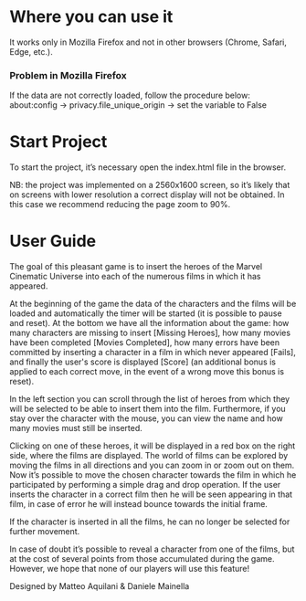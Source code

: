 # Where you can use it
It works only in Mozilla Firefox and not in other browsers (Chrome, Safari, Edge, etc.).
### Problem in Mozilla Firefox
If the data are not correctly loaded, follow the procedure below:
	about:config -> privacy.file_unique_origin -> set the variable to False

# Start Project
To start the project, it’s necessary open the index.html file in the browser.

NB: the project was implemented on a 2560x1600 screen, so it’s likely that on screens with lower resolution a correct display will not be obtained. In this case we recommend reducing the page zoom to 90%.

# User Guide
The goal of this pleasant game is to insert the heroes of the Marvel Cinematic Universe into each of the numerous films in which it has appeared.

At the beginning of the game the data of the characters and the films will be loaded and automatically the timer will be started (it is possible to pause and reset). At the bottom we have all the information about the game: how many characters are missing to insert [Missing Heroes], how many movies have been completed [Movies Completed], how many errors have been committed by inserting a character in a film in which never appeared [Fails], and finally the user's score is displayed [Score] (an additional bonus is applied to each correct move, in the event of a wrong move this bonus is reset).

In the left section you can scroll through the list of heroes from which they will be selected to be able to insert them into the film. Furthermore, if you stay over the character with the mouse, you can view the name and how many movies must still be inserted.

Clicking on one of these heroes, it will be displayed in a red box on the right side, where the films are displayed. The world of films can be explored by moving the films in all directions and you can zoom in or zoom out on them. Now it’s possible to move the chosen character towards the film in which he participated by performing a simple drag and drop operation. If the user inserts the character in a correct film then he will be seen appearing in that film, in case of error he will instead bounce towards the initial frame.

If the character is inserted in all the films, he can no longer be selected for further movement.

In case of doubt it’s possible to reveal a character from one of the films, but at the cost of several points from those accumulated during the game. However, we hope that none of our players will use this feature!

Designed by Matteo Aquilani & Daniele Mainella
